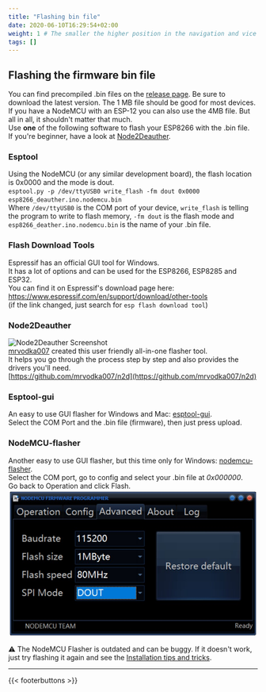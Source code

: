 ```yaml
---
title: "Flashing bin file"
date: 2020-06-10T16:29:54+02:00
weight: 1 # The smaller the higher position in the navigation and vice versa
tags: []
---
```


## Flashing the firmware bin file
You can find precompiled .bin files on the [release page](https://github.com/spacehuhn/esp8266_deauther/releases). Be sure to download the latest version. The 1 MB file should be good for most devices. If you have a NodeMCU with an ESP-12 you can also use the 4MB file. But all in all, it shouldn't matter that much.  
Use **one** of the following software to flash your ESP8266 with the .bin file.  
If you're beginner, have a look at [Node2Deauther](#node2deauther).  

### Esptool
Using the NodeMCU (or any similar development board), the flash location is 0x0000 and the mode is dout.  
`esptool.py -p /dev/ttyUSB0 write_flash -fm dout 0x0000 esp8266_deauther.ino.nodemcu.bin`  
Where `/dev/ttyUSB0` is the COM port of your device, `write_flash` is telling the program to write to flash memory, `-fm dout` is the flash mode and `esp8266_deather.ino.nodemcu.bin` is the name of your .bin file. 

### Flash Download Tools
Espressif has an official GUI tool for Windows.  
It has a lot of options and can be used for the ESP8266, ESP8285 and ESP32.  
You can find it on Espressif's download page here: https://www.espressif.com/en/support/download/other-tools  
(if the link changed, just search for `esp flash download tool`)  

### Node2Deauther
![Node2Deauther Screenshot](https://raw.githubusercontent.com/mrvodka007/n2d/master/Preview-IMG/ScreenShot1.PNG)  
[mrvodka007](https://github.com/mrvodka007) created this user friendly all-in-one flasher tool.  
It helps you go through the process step by step and also provides the drivers you'll need.  
[https://github.com/mrvodka007/n2d](https://github.com/mrvodka007/n2d)

### Esptool-gui
An easy to use GUI flasher for Windows and Mac: [esptool-gui](https://github.com/Rodmg/esptool-gui).  
Select the COM Port and the .bin file (firmware), then just press upload.  

### NodeMCU-flasher
Another easy to use GUI flasher, but this time only for Windows: [nodemcu-flasher](https://github.com/nodemcu/nodemcu-flasher).  
Select the COM port, go to config and select your .bin file at *0x000000*.   
Go back to Operation and click Flash.  
![Recommended Flash settings NodeMCU Flasher](/media/deauther/flash_settings_nodemcu_flasher.jpg?height=400px)  

⚠️ The NodeMCU Flasher is outdated and can be buggy. If it doesn't work, just try flashing it again and see the [Installation tips and tricks](#installation-tips-and-tricks).  

---

{{< footerbuttons >}}